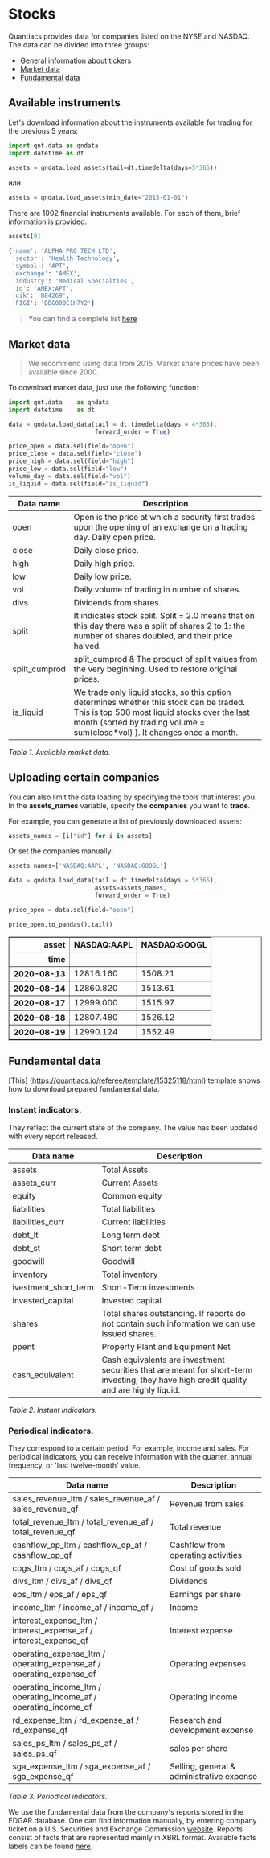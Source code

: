 # Stocks

Quantiacs provides data for companies listed on the NYSE and NASDAQ. The data can be divided into three groups:
- [General information about tickers](https://quantiacs.io/documentation/en/user_guide/data.html#id2)
- [Market data](https://quantiacs.io/documentation/en/user_guide/data.html#id3)
- [Fundamental data](https://quantiacs.io/documentation/en/user_guide/data.html#id4)

## Available instruments
Let's download information about the instruments available for trading for the previous 5 years:

```python
import qnt.data as qndata 
import datetime as dt

assets = qndata.load_assets(tail=dt.timedelta(days=5*365))
```
или
```python
assets = qndata.load_assets(min_date="2015-01-01")
```

There are 1002 financial instruments available. For each of them, brief information is provided:

```python
assets[0]
```
```python
{'name': 'ALPHA PRO TECH LTD',
 'sector': 'Health Technology',
 'symbol': 'APT',
 'exchange': 'AMEX',
 'industry': 'Medical Specialties',
 'id': 'AMEX:APT',
 'cik': '884269',
 'FIGI': 'BBG000C1H7Y2'}
```

> You can find a complete list [here](https://quantiacs.io/documentation/ru/user_guide/functional_data_market_full_list.html)


## Market data

> We recommend using data from 2015. Market share prices have been available since 2000.

To download market data, just use the following function:

```python
import qnt.data    as qndata
import datetime    as dt

data = qndata.load_data(tail = dt.timedelta(days = 4*365),
                        forward_order = True)

price_open = data.sel(field="open")
price_close = data.sel(field="close")
price_high = data.sel(field="high")
price_low = data.sel(field="low")
volume_day = data.sel(field="vol")
is_liquid = data.sel(field="is_liquid")
```

| Data name | Description |
| ------------------ | -------- |
| open               | Open is the price at which a security first trades upon the opening of an exchange on a trading day. Daily open price. |
| close              | Daily close price. |
| high               | Daily high price. |
| low                | Daily low price. |
| vol                | Daily volume of trading in number of shares.|
| divs               | Dividends from shares. |
| split              | It indicates stock split. Split = 2.0 means that on this day there was a split of shares 2 to 1: the number of shares doubled, and their price halved. |
| split\_cumprod     | split\_cumprod  & The product of split values from the very beginning. Used to restore original prices. |
| is\_liquid         | We trade only liquid stocks, so this option determines whether this stock can be traded. This is top 500 most liquid stocks over the last month (sorted by trading volume = sum(close*vol) ). It changes once a month. |

_Table 1. Available market data._

**Uploading certain companies**
-------------------

You can also limit the data loading by specifying the tools that interest you. In the **assets_names** variable, specify the **companies** you want to **trade**.

For example, you can generate a list of previously downloaded assets:
```python
assets_names = [i["id"] for i in assets]
```
Or set the companies manually:

```python
assets_names=['NASDAQ:AAPL', 'NASDAQ:GOOGL']

data = qndata.load_data(tail = dt.timedelta(days = 5*365),
                        assets=assets_names,
                        forward_order = True)

price_open = data.sel(field="open")   
```

```python
price_open.to_pandas().tail()
```
<div>
<style scoped>
    .dataframe tbody tr th:only-of-type {
        vertical-align: middle;
    }

    .dataframe tbody tr th {
        vertical-align: top;
    }

    .dataframe thead th {
        text-align: right;
    }
</style>
<table border="1" class="dataframe">
  <thead>
    <tr style="text-align: right;">
      <th>asset</th>
      <th>NASDAQ:AAPL</th>
      <th>NASDAQ:GOOGL</th>
    </tr>
    <tr>
      <th>time</th>
      <th></th>
      <th></th>
    </tr>
  </thead>
  <tbody>
    <tr>
      <th>2020-08-13</th>
      <td>12816.160</td>
      <td>1508.21</td>
    </tr>
    <tr>
      <th>2020-08-14</th>
      <td>12860.820</td>
      <td>1513.61</td>
    </tr>
    <tr>
      <th>2020-08-17</th>
      <td>12999.000</td>
      <td>1515.97</td>
    </tr>
    <tr>
      <th>2020-08-18</th>
      <td>12807.480</td>
      <td>1526.12</td>
    </tr>
    <tr>
      <th>2020-08-19</th>
      <td>12990.124</td>
      <td>1552.49</td>
    </tr>
  </tbody>
</table>
</div>


## Fundamental data

[This] (https://quantiacs.io/referee/template/15325118/html) template shows how to download prepared fundamental data.

### Instant indicators.

They reflect the current state of the company. The value has been updated with
every report released.

| Data name   | Description                                                                                                                                                       |
| ---------------------- | --------------------------------------------------------------------------------------------------------------------------------------------------------------- |
| assets                 | Total Assets                                                                                                                                                    |
| assets\_curr           | Current Assets                                                                                                                                                  |
| equity                 | Common equity                                                                                                                                                   |
| liabilities            | Total liabilities                                                                                                                                               |
| liabilities\_curr      | Current liabilities                                                                                                                                             |
| debt\_lt               | Long term debt                                                                                                                                                  |
| debt\_st               | Short term debt                                                                                                                                                 |
| goodwill               | Goodwill                                                                                                                                                        |
| inventory              | Total inventory                                                                                                                                                 |
| ivestment\_short\_term | Short-Term investments                                                                                                                                          |
| invested\_capital      | Invested capital                                                                                                                                                |
| shares                 | Total shares outstanding. If reports do not contain such information we can use issued shares.|
| ppent                  | Property Plant and Equipment Net                                                                                                                                |
| cash\_equivalent       | Cash equivalents are investment securities that are meant for short-term investing; they have high credit quality and are highly liquid. |

_Table 2. Instant indicators._

### Periodical indicators.

They correspond to a certain period. For example, income and sales. For periodical indicators, you can receive information with the quarter, annual frequency, or 'last twelve-month' value.

|   Data name  | Description                                |
| ------------------- | ----------------------------------------- |
| sales\_revenue\_ltm / sales\_revenue\_af / sales\_revenue\_qf     | Revenue from sales |
| total\_revenue\_ltm / total\_revenue\_af / total\_revenue\_qf     | Total revenue |
| cashflow\_op\_ltm / cashflow\_op\_af / cashflow\_op\_qf    | Cashflow from operating activities |
| cogs\_ltm / cogs\_af / cogs\_qf | Cost of goods sold |
| divs\_ltm / divs\_af / divs\_qf | Dividends |
| eps\_ltm / eps\_af / eps\_qf | Earnings per share |
| income\_ltm / income\_af / income\_qf /  | Income |
| interest\_expense\_ltm / interest\_expense\_af / interest\_expense\_qf | Interest expense |
| operating\_expense\_ltm / operating\_expense\_af / operating\_expense\_qf | Operating expenses |
| operating\_income\_ltm / operating\_income\_af / operating\_income\_qf | Operating income |
| rd\_expense\_ltm / rd\_expense\_af / rd\_expense\_qf | Research and development expense |
| sales\_ps\_ltm / sales\_ps\_af / sales\_ps\_qf | sales per share |
| sga\_expense\_ltm / sga\_expense\_af / sga\_expense\_qf   | Selling, general & administrative expense |

_Table 3. Periodical indicators._

We use the fundamental data from the company's reports stored in the EDGAR database. One can find information manually, by entering company ticket on a U.S. Securities and Exchange Commission [website](https://www.sec.gov/edgar/searchedgar/companysearch.htm). Reports consist of facts that are represented mainly in XBRL format. Available facts labels can be found [here](http://xbrlview.fasb.org/yeti).

